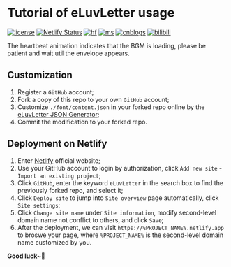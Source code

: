 # Tutorial of eLuvLetter usage
[![license](https://img.shields.io/github/license/Genius-Society/eLuvLetter.svg)](https://github.com/Genius-Society/eLuvLetter/blob/master/LICENSE)
[![Netlify Status](https://api.netlify.com/api/v1/badges/154babf2-94f7-4abf-a333-6f3e150dcf09/deploy-status)](https://eluvletter.netlify.app)
[![hf](https://img.shields.io/badge/huggingface-eluvletter-ffd21e.svg)](https://huggingface.co/spaces/Genius-Society/eluvletter)
[![ms](https://img.shields.io/badge/modelscope-eluvletter-624aff.svg)](https://www.modelscope.cn/studios/Genius-Society/eluvletter)
[![cnblogs](https://img.shields.io/badge/cnblogs-16617269-075db3.svg)](https://www.cnblogs.com/Genius-Society/p/16617269.html)
[![bilibili](https://img.shields.io/badge/bilibili-BV1hergYREEG-fc8bab.svg)](https://www.bilibili.com/video/BV1hergYREEG)

The heartbeat animation indicates that the BGM is loading, please be patient and wait util the envelope appears.

## Customization
1. Register a `GitHub` account;
2. Fork a copy of this repo to your own `GitHub` account;
3. Customize `./font/content.json` in your forked repo online by the [eLuvLetter JSON Generator](https://www.modelscope.cn/studios/Genius-Society/eluvletter);
4. Commit the modification to your forked repo.

## Deployment on Netlify
1. Enter [Netlify](https://app.netlify.com) official website;
2. Use your GitHub account to login by authorization, click `Add new site` - `Import an existing project`;
3. Click `GitHub`, enter the keyword `eLuvLetter` in the search box to find the previously forked repo, and select it;
4. Click `Deploy site` to jump into `Site overview` page automatically, click `Site settings`;
5. Click `Change site name` under `Site information`, modify second-level domain name not conflict to others, and click `Save`;
6. After the deployment, we can visit `https://%PROJECT_NAME%.netlify.app` to broswe your page, where `%PROJECT_NAME%` is the second-level domain name customized by you.

**Good luck~💖**
